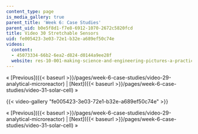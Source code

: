 ```yaml
---
content_type: page
is_media_gallery: true
parent_title: 'Week 6: Case Studies'
parent_uid: b0e5f8d1-f7e8-6912-1070-2672c5820fcd
title: Video 30 Stretchable Sensors
uid: fe005423-3e03-72e1-b32e-a689ef50c74e
videos:
  content:
  - 45073334-66b2-6ea2-d824-d0144a9ee28f
  website: res-10-001-making-science-and-engineering-pictures-a-practical-guide-to-presenting-your-work-spring-2016
---
```


« [Previous]({{< baseurl >}}/pages/week-6-case-studies/video-29-analytical-microreactor) | [Next]({{< baseurl >}}/pages/week-6-case-studies/video-31-solar-cell) »

{{< video-gallery "fe005423-3e03-72e1-b32e-a689ef50c74e" >}}


« [Previous]({{< baseurl >}}/pages/week-6-case-studies/video-29-analytical-microreactor) | [Next]({{< baseurl >}}/pages/week-6-case-studies/video-31-solar-cell) »
